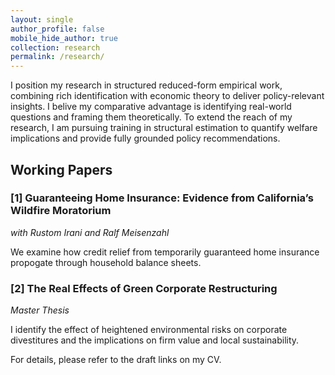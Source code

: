 ```yaml
---
layout: single
author_profile: false
mobile_hide_author: true
collection: research
permalink: /research/
---
```

I position my research in structured reduced-form empirical work, combining rich identification with economic theory to deliver policy-relevant insights. I belive my comparative advantage is identifying real-world questions and framing them theoretically. To extend the reach of my research, I am pursuing training in structural estimation to quantify welfare implications and provide fully grounded policy recommendations.



## Working Papers

### [1] Guaranteeing Home Insurance: Evidence from California’s Wildfire Moratorium
*with Rustom Irani and Ralf Meisenzahl*

We examine how credit relief from temporarily guaranteed home insurance propogate through household balance sheets.

### [2] The Real Effects of Green Corporate Restructuring
*Master Thesis*

I identify the effect of heightened environmental risks on corporate divestitures and the implications on firm value and local sustainability.

For details, please refer to the draft links on my CV.
